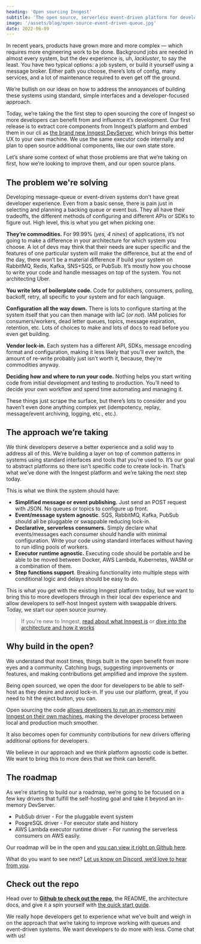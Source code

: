 ```yaml
---
heading: 'Open sourcing Inngest'
subtitle: 'The open source, serverless event-driven platform for developers.'
image: '/assets/blog/open-source-event-driven-queue.jpg'
date: 2022-06-09
---
```


In recent years, products have grown more and more complex — which requires more engineering work to be done. Background jobs are needed in almost every system, but the dev experience is, uh, _lackluster_, to say the least. You have two typical options: a job system, or build it yourself using a message broker. Either path you choose, there’s lots of config, many services, and a lot of maintenance required to even get off the ground.

We’re bullish on our ideas on how to address the annoyances of building these systems using standard, simple interfaces and a developer-focused approach.

Today, we’re taking the the first step to open sourcing the core of Inngest so more developers can benefit from and influence it’s development. Our first release is to extract core components from Inngest’s platform and embed them in our cli as [the brand new Inngest DevServer](/blog/introducing-inngest-dev-server), which brings this better UX to your own machine. We use the same executor code internally and plan to open source additional components, like our own state store.

Let’s share some context of what those problems are that we’re taking on first, how we’re looking to improve them, and our open source plans.

## The problem we're solving

Developing message-queue or event-driven systems don’t have great developer experience. Even from a basic sense, there is pain just in selecting and planning a backing queue or event bus. They all have their tradeoffs, the different methods of configuring and different APIs or SDKs to figure out. High level, this is what you get when picking one:

**They’re commodities.** For 99.99% (_yes, 4 nines_) of applications, it’s not going to make a difference in your architecture for which system you choose. A lot of devs may think that their needs are super specific and the features of one particular system will make the difference, but at the end of the day, there won’t be a material difference if build your system on RabbitMQ, Redis, Kafka, SNS+SQS, or PubSub. It’s mostly how you choose to write your code and handle messages on top of the system. You not architecting Uber.

**You write lots of boilerplate code.** Code for publishers, consumers, polling, backoff, retry, all specific to your system and for each language.

**Configuration all the way down.** There is lots to configure starting at the system itself that you can then manage with IaC (_or not_). IAM policies for consumers/workers, dead letter queues, topics, message expiration, retention, etc. Lots of choices to make and lots of docs to read before you even get building.

**Vendor lock-in.** Each system has a different API, SDKs, message encoding format and configuration, making it less likely that you’ll ever switch, the amount of re-write probably just isn’t worth it, because, they’re commodities anyway.

**Deciding how and where to run your code.** Nothing helps you start writing code from initial development and testing to production. You’ll need to decide your own workflow and spend time automating and managing it.

These things just scrape the surface, but there’s lots to consider and you haven’t even done anything complex yet (idempotency, replay, message/event archiving, logging, etc., etc.).

## **The approach we’re taking**

We think developers deserve a better experience and a solid way to address all of this. We’re building a layer on top of common patterns in systems using standard interfaces and tools that you’re used to. It’s our goal to abstract platforms so there isn’t specific code to create lock-in. That’s what we’ve done with the Inngest platform and we’re taking the next step today.

This is what we think the system should have:

- **Simplified message or event publishing.** Just send an POST request with JSON. No queues or topics to configure up front.
- **Event/message system agnostic**. SQS, RabbitMQ, Kafka, PubSub should all be pluggable or swappable reducing lock-in.
- **Declarative, serverless consumers.** Simply declare what events/messages each consumer should handle with minimal configuration. Write your code using standard interfaces without having to run idling pools of workers.
- **Executor runtime agnostic.** Executing code should be portable and be able to be moved between Docker, AWS Lambda, Kubernetes, WASM or a combination of them.
- **Step functions support**. Breaking functionality into multiple steps with conditional logic and delays should be easy to do.

This is what you get with the existing Inngest platform today, but we want to bring this to more developers through in their local dev experience and allow developers to self-host Inngest system with swappable drivers. Today, we start our open source journey.

> If you're new to Inngest, [read about what Inngest is](/docs) or [dive into the architecture and how it works](https://github.com/inngest/inngest#project-architecture)

## Why build in the open?

We understand that most times, things built in the open benefit from more eyes and a community. Catching bugs, suggesting improvements or features, and making contributions get amplified and improve the system.

Being open sourced, we open the door for developers to be able to self-host as they desire and avoid lock-in. If you use our platform, great, if you need to hit the eject button, you can.

Open sourcing the code [allows developers to run an in-memory mini Inngest on their own machines](/blog/introducing-inngest-dev-server), making the developer process between local and production much smoother.

It also becomes open for community contributions for new drivers offering additional options for developers.

We believe in our approach and we think platform agnostic code is better. We want to bring this to more devs that we think can benefit.

## The roadmap

As we’re starting to build our a roadmap, we’re going to be focused on a few key drivers that fulfill the self-hosting goal and take it beyond an in-memory DevServer.

- PubSub driver - For the pluggable event system
- PosgreSQL driver - For executor state and history
- AWS Lambda executor runtime driver - For running the serverless consumers on AWS easily.

Our roadmap will be in the open and [you can view it right on Github here](https://github.com/orgs/inngest/projects/1).

What do you want to see next? [Let us know on Discord, we’d love to hear from you](/discord).

## Check out the repo

Head over to **[Github to check out the repo](https://github.com/inngest/inngest)**, the README, the architecture docs, and give it a spin yourself with [the quick start guide](/docs/functions).

We really hope developers get to experience what we’ve built and weigh in on the approach that we’re taking to improve working with queues and event-driven systems. We want developers to do more with less. Come chat with us!
